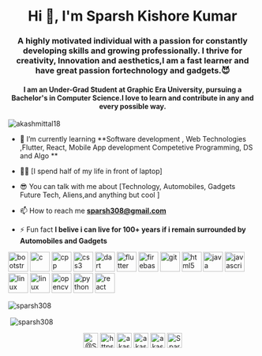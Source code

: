 <h1 align="center">Hi 👋, I'm Sparsh Kishore Kumar</h1>
<h3 align="center">A highly motivated individual with a passion for constantly developing skills and
growing professionally. I thrive for creativity, Innovation and aesthetics,I am a fast
learner and have great passion fortechnology and gadgets.😈</h3>

<h4 align="center">I am an Under-Grad Student at Graphic Era University, pursuing a Bachelor's in Computer Science.I love to learn and contribute in any and every possible way.</h4>

<p align="left"> <img src="https://komarev.com/ghpvc/?username=akashmittal18" alt="akashmittal18" /> </p>

- 🌱 I’m currently learning **Software development , Web Technologies ,Flutter, React, Mobile App development Competetive Programming, DS and Algo **

- 👨‍💻 [I spend half of my life in front of laptop]

- 😎 You can talk with me about [Technology, Automobiles, Gadgets Future Tech, Aliens,and anything but cool ]

- 📫 How to reach me **sparsh308@gmail.com**

- ⚡ Fun fact **I belive i can live for 100+ years if i remain surrounded by Automobiles and Gadgets**

<p align="left"><img src="https://img.icons8.com/color/48/000000/bootstrap.png" alt="bootstrap" width="40" height="40"/> <img src="https://img.icons8.com/color/48/000000/c-programming.png" alt="c" width="40" height="40"/> <img src="https://img.icons8.com/color/48/000000/c-plus-plus-logo.png" alt="cpp" width="40" height="40"/> <img src="https://img.icons8.com/color/48/000000/css3.png" alt="css3" width="40" height="40"/> <img src="https://img.icons8.com/color/48/000000/dart.png" alt="dart" width="40" height="40"/> <img src="https://img.icons8.com/color/48/000000/flutter.png" alt="flutter" width="40" height="40"/> <img src="https://img.icons8.com/color/48/000000/google-firebase-console.png" alt="firebase" width="40" height="40"/> <img src="https://img.icons8.com/color/48/000000/git.png" alt="git" width="40" height="40"/> <img src="https://img.icons8.com/color/48/000000/html-5.png" alt="html5" width="40" height="40"/> <img src="https://img.icons8.com/color/48/000000/java-coffee-cup-logo.png" alt="java" width="40" height="40"/> <img src="https://img.icons8.com/color/48/000000/javascript.png" alt="javascript" width="40" height="40"/> <img src="https://img.icons8.com/color/48/000000/linux.png" alt="linux" width="40" height="40"/> <img src="https://img.icons8.com/color/48/000000/ubuntu--v1.png" alt="linux" width="40" height="40"/> <img src="https://www.vectorlogo.zone/logos/opencv/opencv-icon.svg" alt="opencv" width="40" height="40"/> <img src="https://img.icons8.com/color/48/000000/python.png" alt="python" width="40" height="40"/> <img src="https://img.icons8.com/color/48/000000/react-native.png" alt="react" width="40" height="40"/></p>
<p><img align="center" src="https://github-readme-stats.vercel.app/api/top-langs/?username=sparsh308&layout=compact&hide=html" alt="sparsh308" /></p>

<p>&nbsp;<img align="center" src="https://github-readme-stats.vercel.app/api?username=sparsh308&theme=dark&show_icons=true" alt="sparsh308" /></p>

<p align="center">
<a href="https://twitter.com/SparshKishore" target="blank"><img align="center" src="https://img.icons8.com/fluent/48/000000/twitter.png" alt="@SparshKishore" height="30" width="30" /></a>
<a href="https://www.linkedin.com/in/sparsh-kishore-kumar/" target="blank"><img align="center" src="https://img.icons8.com/fluent/48/000000/linkedin.png" alt="https://www.linkedin.com/in/sparsh-kishore-kumar/" height="30" width="30" /></a>
<a href="https://instagram.com/akash_mittal18" target="blank"><img align="center" src="https://img.icons8.com/fluent/48/000000/instagram-new.png" alt="akash_mittal18" height="30" width="30" /></a>
<a href="mailto:sparsh308@gmail.com" target="blank"><img align="center"  src="https://img.icons8.com/color/48/000000/gmail.png" alt="akash.mittal898" height="30" width="30" /></a>
<a href="https://medium.com/@sparsh308" target="blank"><img align="center" src="https://img.icons8.com/color/96/000000/medium-monogram.png" alt="akashmittal18" height="30" width="30" /></a>  
<a href="https://dev.to/sparsh308" target="blank"><img align="center" src="https://d2fltix0v2e0sb.cloudfront.net/dev-badge.svg" alt="Sparsh's DEV Profile" height="30" width="30">
</a>
</p>

